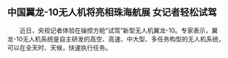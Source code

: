 ## 中国翼龙-10无人机将亮相珠海航展 女记者轻松试驾
　　近日，央视记者体验在操控方舱“试驾”新型无人机翼龙-10。专家表示，翼龙-10无人机系统是自主研发的高空、高速、中大型、多任务构型的无人机系统，可以在全天时、天候，快速执行任务。

